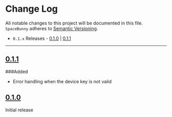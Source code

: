 # Change Log
All notable changes to this project will be documented in this file.
`SpaceBunny` adheres to [Semantic Versioning](http://semver.org/).

- `0.1.x` Releases - [0.1.0](#010) | [0.1.1](#011)  

---

## [0.1.1](https://github.com/space-bunny/swift-sdk/releases/tag/0.1.1)

###Added

- Error handling when the device key is not valid

## [0.1.0](https://github.com/space-bunny/swift-sdk/releases/tag/0.1.0)

Initial release
